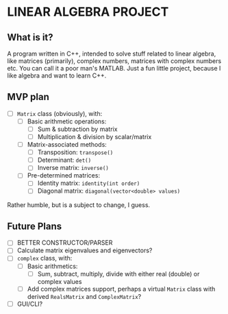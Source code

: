 # LINEAR ALGEBRA PROJECT

## What is it?
A program written in C++, intended to solve stuff related to 
linear algebra, like matrices (primarily), complex numbers, matrices with
complex numbers etc. You can call it a poor man's MATLAB.
Just a fun little project, because I like algebra
and want to learn C++.

## MVP plan

- [ ] `Matrix` class (obviously), with:
    - [ ] Basic arithmetic operations:
        - [ ] Sum & subtraction by matrix
        - [ ] Multiplication & division by scalar/matrix
    - [ ] Matrix-associated methods:
        - [ ] Transposition: `transpose()`
        - [ ] Determinant: `det()`
        - [ ] Inverse matrix: `inverse()`
    - [ ] Pre-determined matrices:
        - [ ] Identity matrix: `identity(int order)`
        - [ ] Diagonal matrix: `diagonal(vector<double> values)`

Rather humble, but is a subject to change, I guess.

## Future Plans
- [ ] BETTER CONSTRUCTOR/PARSER
- [ ] Calculate matrix eigenvalues and eigenvectors?
- [ ] `complex` class, with:
    - [ ] Basic arithmetics:
        - [ ] Sum, subtract, multiply, divide with either real (double)
        or complex values
    - [ ] Add complex matrices support, perhaps a virtual `Matrix` class with
    derived `RealsMatrix` and `ComplexMatrix`?
- [ ] GUI/CLI?
